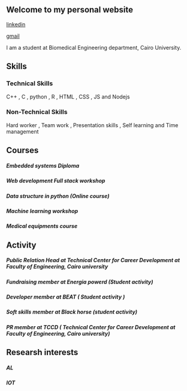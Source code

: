 ## Welcome to my personal website 

[linkedin](https://www.linkedin.com/in/salma-hamza-a3592816a/)  

[gmail](salmahamza108@gmail.com) 

I am a student at Biomedical Engineering department, Cairo University.

## Skills
### Technical Skills
C++ , C , python , R , HTML , CSS , JS and Nodejs

### Non-Technical Skills
Hard worker , Team work , Presentation skills , Self learning and Time management  

## Courses
##### Embedded systems Diploma
##### Web development Full stack workshop 
##### Data structure in python (Online course)
##### Machine learning workshop 
##### Medical equipments course

## Activity 
##### Public Relation Head at Technical Center for Career Development at Faculty of Engineering, Cairo university
#####  Fundraising member at Energia powerd (Student activity)
#####  Developer member at BEAT ( Student activity )
#####  Soft skills member at Black horse (student activity)
##### PR member at TCCD ( Technical Center for Career Development at Faculty of Engineering, Cairo university)

## Researsh interests
##### AL 
##### IOT
